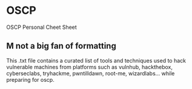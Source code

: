 # OSCP
OSCP Personal Cheet Sheet

## M not a big fan of formatting
This .txt file contains a curated list of tools and techniques used to hack vulnerable machines from platforms such as vulnhub, hackthebox, cyberseclabs, tryhackme, pwntilldawn, root-me, wizardlabs... while preparing for oscp.

